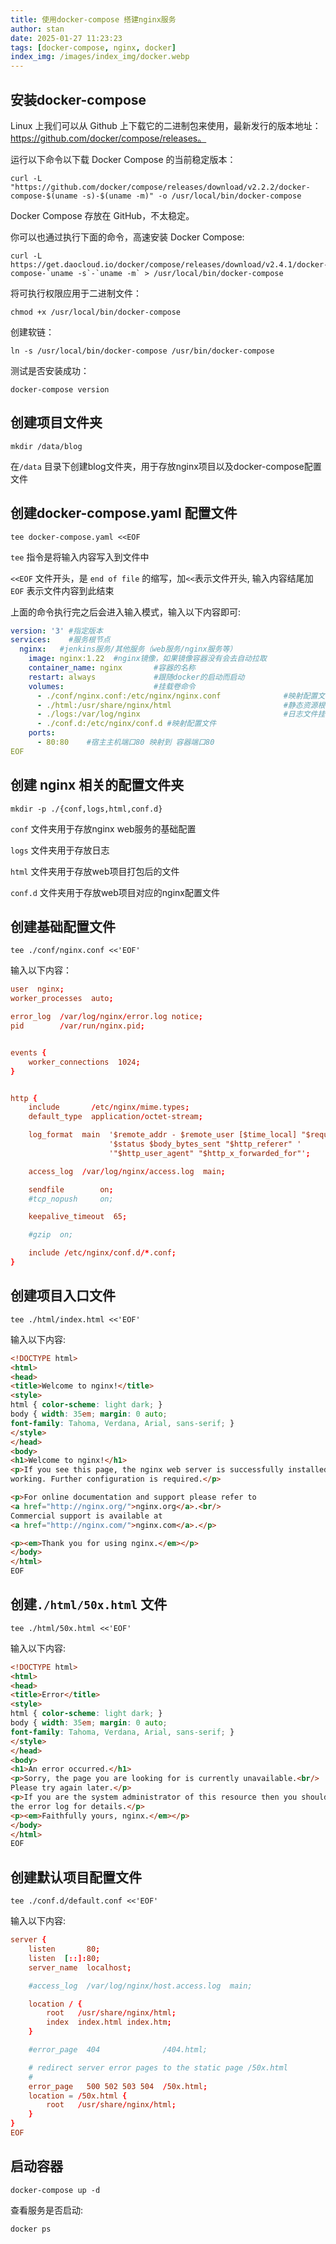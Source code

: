 ```yaml
---
title: 使用docker-compose 搭建nginx服务
author: stan
date: 2025-01-27 11:23:23
tags: [docker-compose, nginx, docker]
index_img: /images/index_img/docker.webp
---
```


## 安装docker-compose

Linux 上我们可以从 Github 上下载它的二进制包来使用，最新发行的版本地址：https://github.com/docker/compose/releases。

运行以下命令以下载 Docker Compose 的当前稳定版本：

```shell
curl -L "https://github.com/docker/compose/releases/download/v2.2.2/docker-compose-$(uname -s)-$(uname -m)" -o /usr/local/bin/docker-compose
```

Docker Compose 存放在 GitHub，不太稳定。

你可以也通过执行下面的命令，高速安装 Docker Compose:

```shell
curl -L https://get.daocloud.io/docker/compose/releases/download/v2.4.1/docker-compose-`uname -s`-`uname -m` > /usr/local/bin/docker-compose
```

将可执行权限应用于二进制文件：

```shell
chmod +x /usr/local/bin/docker-compose
```

创建软链：

```shell
ln -s /usr/local/bin/docker-compose /usr/bin/docker-compose
```

测试是否安装成功：

```shell
docker-compose version
```

## 创建项目文件夹

```shell
mkdir /data/blog
```

在`/data` 目录下创建blog文件夹，用于存放nginx项目以及docker-compose配置文件

## 创建docker-compose.yaml 配置文件

```shell
tee docker-compose.yaml <<EOF
```

`tee` 指令是将输入内容写入到文件中

`<<EOF` 文件开头，是 `end of file` 的缩写，加`<<`表示文件开头, 输入内容结尾加  `EOF` 表示文件内容到此结束

上面的命令执行完之后会进入输入模式，输入以下内容即可:
```yaml
version: '3' #指定版本
services:    #服务根节点
  nginx:   #jenkins服务/其他服务（web服务/nginx服务等）
    image: nginx:1.22  #nginx镜像，如果镜像容器没有会去自动拉取
    container_name: nginx       #容器的名称
    restart: always             #跟随docker的启动而启动
    volumes:                    #挂载卷命令
      - ./conf/nginx.conf:/etc/nginx/nginx.conf              #映射配置文件入口文件
      - ./html:/usr/share/nginx/html                         #静态资源根目录挂载
      - ./logs:/var/log/nginx                                #日志文件挂载
      - ./conf.d:/etc/nginx/conf.d #映射配置文件
    ports:
      - 80:80    #宿主主机端口80 映射到 容器端口80
EOF
```

## 创建 nginx 相关的配置文件夹

```shell
mkdir -p ./{conf,logs,html,conf.d}
```

`conf` 文件夹用于存放nginx web服务的基础配置

`logs` 文件夹用于存放日志

`html` 文件夹用于存放web项目打包后的文件

`conf.d` 文件夹用于存放web项目对应的nginx配置文件

## 创建基础配置文件

```shell
tee ./conf/nginx.conf <<'EOF'
```

输入以下内容：

```conf
user  nginx;
worker_processes  auto;

error_log  /var/log/nginx/error.log notice;
pid        /var/run/nginx.pid;


events {
    worker_connections  1024;
}


http {
    include       /etc/nginx/mime.types;
    default_type  application/octet-stream;

    log_format  main  '$remote_addr - $remote_user [$time_local] "$request" '
                      '$status $body_bytes_sent "$http_referer" '
                      '"$http_user_agent" "$http_x_forwarded_for"';

    access_log  /var/log/nginx/access.log  main;

    sendfile        on;
    #tcp_nopush     on;

    keepalive_timeout  65;

    #gzip  on;

    include /etc/nginx/conf.d/*.conf;
}
```

## 创建项目入口文件

```shell
tee ./html/index.html <<'EOF'
```

输入以下内容:

```html
<!DOCTYPE html>
<html>
<head>
<title>Welcome to nginx!</title>
<style>
html { color-scheme: light dark; }
body { width: 35em; margin: 0 auto;
font-family: Tahoma, Verdana, Arial, sans-serif; }
</style>
</head>
<body>
<h1>Welcome to nginx!</h1>
<p>If you see this page, the nginx web server is successfully installed and
working. Further configuration is required.</p>

<p>For online documentation and support please refer to
<a href="http://nginx.org/">nginx.org</a>.<br/>
Commercial support is available at
<a href="http://nginx.com/">nginx.com</a>.</p>

<p><em>Thank you for using nginx.</em></p>
</body>
</html>
EOF
```

## 创建`./html/50x.html` 文件

```shell
tee ./html/50x.html <<'EOF'
```

输入以下内容:

```html
<!DOCTYPE html>
<html>
<head>
<title>Error</title>
<style>
html { color-scheme: light dark; }
body { width: 35em; margin: 0 auto;
font-family: Tahoma, Verdana, Arial, sans-serif; }
</style>
</head>
<body>
<h1>An error occurred.</h1>
<p>Sorry, the page you are looking for is currently unavailable.<br/>
Please try again later.</p>
<p>If you are the system administrator of this resource then you should check
the error log for details.</p>
<p><em>Faithfully yours, nginx.</em></p>
</body>
</html>
EOF
```

## 创建默认项目配置文件

```shell
tee ./conf.d/default.conf <<'EOF'
```

输入以下内容:

```conf
server {
    listen       80;
    listen  [::]:80;
    server_name  localhost;

    #access_log  /var/log/nginx/host.access.log  main;

    location / {
        root   /usr/share/nginx/html;
        index  index.html index.htm;
    }

    #error_page  404              /404.html;

    # redirect server error pages to the static page /50x.html
    #
    error_page   500 502 503 504  /50x.html;
    location = /50x.html {
        root   /usr/share/nginx/html;
    }
}
EOF
```

## 启动容器

```shell
docker-compose up -d
```

查看服务是否启动:
```shell
docker ps
```
